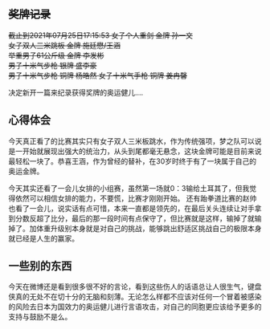 ## ~~奖牌记录~~
~~截止到2021年07月25日17:15:53
女子个人重剑 金牌 孙一文  
女子双人三米跳板 金牌 施廷懋/王涵  
举重男子61公斤级 金牌 李发彬  
男子十米气步枪 银牌 盛李豪  
男子十米气步枪 铜牌 杨皓然
女子十米气手枪 铜牌 姜冉馨~~  

决定新开一篇来纪录获得奖牌的奥运健儿....


## 心得体会  
今天真正看了的比赛其实只有女子双人三米板跳水，作为传统强项，梦之队可以说是一开始就展现出强大的统治力，从头到尾都毫无悬念，这块金牌可能是目前来说最轻松一块了。恭喜王涵，作为曾经的替补，在30岁时终于有了一块属于自己的奥运金牌。  

今天其实还看了一会儿女排的小组赛，虽然第一场就0：3输给土耳其了，但我觉得依然可以相信女排的能力，不要慌，比赛才刚刚开始。
还有跆拳道比赛的赵帅也看了一会儿，说实话有点可惜，本来一直都是领先的，在最后关头连续让对手拿到分数反超了比分，最后的那一段时间有点保守了，但比赛就是这样，输掉了就输掉了。加体重升级别本身就是对自己的挑战，能够跳出舒适区挑战自己的极限本身就已经是人生的赢家。  

## 一些别的东西
今天在微博还是看到很多很不好的言论，看到这些伤人的话语总让人很生气，键盘侠真的无处不在切十分的无脑和刻薄。无论怎么样都不应该对任何一个冒着被感染的风险去日本为国效力的奥运健儿进行言语攻击，对自己的同胞更应该给予更多的支持与鼓励不是么。
